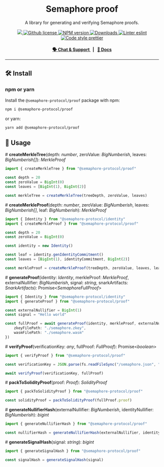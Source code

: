 <p align="center">
    <h1 align="center">
        Semaphore proof
    </h1>
    <p align="center">A library for generating and verifying Semaphore proofs.</p>
</p>

<p align="center">
    <a href="https://github.com/semaphore-protocol/semaphore.js">
        <img src="https://img.shields.io/badge/project-semaphore.js-blue.svg?style=flat-square">
    </a>
    <a href="https://github.com/semaphore-protocol/semaphore.js/blob/main/packages/proof/LICENSE">
        <img alt="Github license" src="https://img.shields.io/github/license/semaphore-protocol/semaphore.js.svg?style=flat-square">
    </a>
    <a href="https://www.npmjs.com/package/@semaphore-protocol/proof">
        <img alt="NPM version" src="https://img.shields.io/npm/v/@semaphore-protocol/proof?style=flat-square" />
    </a>
    <a href="https://npmjs.org/package/@semaphore-protocol/proof">
        <img alt="Downloads" src="https://img.shields.io/npm/dm/@semaphore-protocol/proof.svg?style=flat-square" />
    </a>
    <a href="https://eslint.org/">
        <img alt="Linter eslint" src="https://img.shields.io/badge/linter-eslint-8080f2?style=flat-square&logo=eslint" />
    </a>
    <a href="https://prettier.io/">
        <img alt="Code style prettier" src="https://img.shields.io/badge/code%20style-prettier-f8bc45?style=flat-square&logo=prettier" />
    </a>
</p>

<div align="center">
    <h4>
        <a href="https://t.me/joinchat/B-PQx1U3GtAh--Z4Fwo56A">
            🗣️ Chat &amp; Support
        </a>
        <span>&nbsp;&nbsp;|&nbsp;&nbsp;</span>
        <a href="https://semaphore-protocol.github.io/semaphore.js/proof">
            📘 Docs
        </a>
    </h4>
</div>

---

## 🛠 Install

### npm or yarn

Install the `@semaphore-protocol/proof` package with npm:

```bash
npm i @semaphore-protocol/proof
```

or yarn:

```bash
yarn add @semaphore-protocol/proof
```

## 📜 Usage

\# **createMerkleTree**(depth: _number_, zeroValue: _BigNumberish_, leaves: _BigNumberish\[]_): _MerkleProof_

```typescript
import { createMerkleTree } from "@semaphore-protocol/proof"

const depth = 20
const zeroValue = BigInt(0)
const leaves = [BigInt(1), BigInt(2)]

const merkleTree = createMerkleTree(treeDepth, zeroValue, leaves)
```

\# **createMerkleProof**(depth: _number_, zeroValue: _BigNumberish_, leaves: _BigNumberish\[]_, leaf: _BigNumberish_): _MerkleProof_

```typescript
import { Identity } from "@semaphore-protocol/identity"
import { createMerkleProof } from "@semaphore-protocol/proof"

const depth = 20
const zeroValue = BigInt(0)

const identity = new Identity()

const leaf = identity.genIdentityCommitment()
const leaves = [BigInt(1), identityCommitment, BigInt(2)]

const merkleProof = createMerkleProof(treeDepth, zeroValue, leaves, leaf)
```

\# **generateProof**(identity: _Identity_, merkleProof: _MerkleProof_, externalNullifier: _BigNumberish_, signal: _string_, snarkArtifacts: _SnarkArtifacts_): Promise\<_SemaphoreFullProof_>

```typescript
import { Identity } from "@semaphore-protocol/identity"
import { generateProof } from "@semaphore-protocol/proof"

const externalNullifier = BigInt(1)
const signal = "Hello world"

const fullProof = await generateProof(identity, merkleProof, externalNullifier, signal, {
    zkeyFilePath: "./semaphore.zkey",
    wasmFilePath: "./semaphore.wasm"
})
```

\# **verifyProof**(verificationKey: _any_, fullProof: _FullProof_): Promise\<_boolean_>

```typescript
import { verifyProof } from "@semaphore-protocol/proof"

const verificationKey = JSON.parse(fs.readFileSync("/semaphore.json", "utf-8"))

await verifyProof(verificationKey, fullProof)
```

\# **packToSolidityProof**(proof: _Proof_): _SolidityProof_

```typescript
import { packToSolidityProof } from "@semaphore-protocol/proof"

const solidityProof = packToSolidityProof(fullProof.proof)
```

\# **generateNullifierHash**(externalNullifier: _BigNumberish_, identityNullifier: _BigNumberish_): _bigint_

```typescript
import { generateNullifierHash } from "@semaphore-protocol/proof"

const nullifierHash = generateNullifierHash(externalNullifier, identity.getNullifier())
```

\# **generateSignalHash**(signal: _string_): _bigint_

```typescript
import { generateSignalHash } from "@semaphore-protocol/proof"

const signalHash = generateSignalHash(signal)
```
